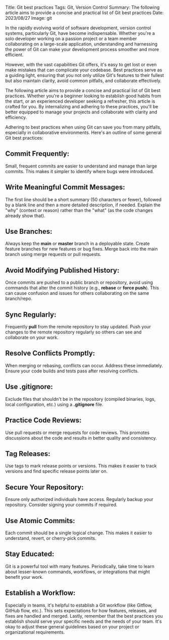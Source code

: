 Title: Git best practices
Tags: Git, Version Control
Summary: The following article aims to provide a concise and practical list of Git best practices
Date: 2023/08/27
Image: git

In the rapidly evolving world of software development, version control systems, particularly Git, have become indispensable. Whether you're a solo developer working on a passion project or a team member collaborating on a large-scale application, understanding and harnessing the power of Git can make your development process smoother and more efficient.

However, with the vast capabilities Git offers, it's easy to get lost or even make mistakes that can complicate your codebase. Best practices serve as a guiding light, ensuring that you not only utilize Git's features to their fullest but also maintain clarity, avoid common pitfalls, and collaborate effectively.

The following article aims to provide a concise and practical list of Git best practices. Whether you're a beginner looking to establish good habits from the start, or an experienced developer seeking a refresher, this article is crafted for you. By internalizing and adhering to these practices, you'll be better equipped to manage your projects and collaborate with clarity and efficiency.

Adhering to best practices when using Git can save you from many pitfalls, especially in collaborative environments. Here's an outline of some general Git best practices:

## Commit Frequently:
Small, frequent commits are easier to understand and manage than large commits.
This makes it simpler to identify where bugs were introduced.
## Write Meaningful Commit Messages:
The first line should be a short summary (50 characters or fewer), followed by a blank line and then a more detailed description, if needed.
Explain the "why" (context or reason) rather than the "what" (as the code changes already show that).
## Use Branches:
Always keep the **main** or **master** branch in a deployable state.
Create feature branches for new features or bug fixes.
Merge back into the main branch using merge requests or pull requests.
## Avoid Modifying Published History:
Once commits are pushed to a public branch or repository, avoid using commands that alter the commit history (e.g., **rebase** or **force push**).
This can cause confusion and issues for others collaborating on the same branch/repo.
## Sync Regularly:
Frequently **pull** from the remote repository to stay updated.
Push your changes to the remote repository regularly so others can see and collaborate on your work.
## Resolve Conflicts Promptly:
When merging or rebasing, conflicts can occur. Address these immediately.
Ensure your code builds and tests pass after resolving conflicts.
## Use .gitignore:
Exclude files that shouldn't be in the repository (compiled binaries, logs, local configuration, etc.) using a **.gitignore** file.
## Practice Code Reviews:
Use pull requests or merge requests for code reviews.
This promotes discussions about the code and results in better quality and consistency.
## Tag Releases:
Use tags to mark release points or versions.
This makes it easier to track versions and find specific release points later on.
## Secure Your Repository:
Ensure only authorized individuals have access.
Regularly backup your repository.
Consider signing your commits if required.
## Use Atomic Commits:
Each commit should be a single logical change. This makes it easier to understand, revert, or cherry-pick commits.
## Stay Educated:
Git is a powerful tool with many features. Periodically, take time to learn about lesser-known commands, workflows, or integrations that might benefit your work.
## Establish a Workflow:
Especially in teams, it's helpful to establish a Git workflow (like Gitflow, GitHub flow, etc.). This sets expectations for how features, releases, and fixes are handled and merged.
Lastly, remember that the best practices you establish should serve your specific needs and the needs of your team. It's okay to adjust these general guidelines based on your project or organizational requirements.
